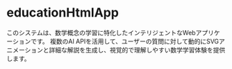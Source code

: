 # educationHtmlApp
このシステムは、数学概念の学習に特化したインテリジェントなWebアプリケーションです。 複数のAI APIを活用して、ユーザーの質問に対して動的にSVGアニメーションと詳細な解説を生成し、視覚的で理解しやすい数学学習体験を提供します。
